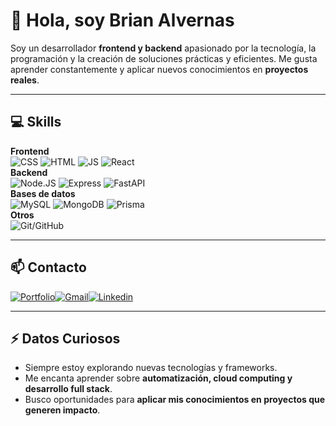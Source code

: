 # 👋 Hola, soy Brian Alvernas

Soy un desarrollador **frontend y backend** apasionado por la tecnología, la programación y la creación de soluciones prácticas y eficientes. Me gusta aprender constantemente y aplicar nuevos conocimientos en **proyectos reales**.

---

## 💻 Skills
**Frontend**  
![CSS](https://img.shields.io/badge/CSS3-1572B6?style=for-the-badge&logo=css3&logoColor=white) ![HTML](https://img.shields.io/badge/HTML5-E34F26?style=for-the-badge&logo=html5&logoColor=white) ![JS](https://img.shields.io/badge/JavaScript-323330?style=for-the-badge&logo=javascript&logoColor=F7DF1E) ![React](https://img.shields.io/badge/React-20232A?style=for-the-badge&logo=react&logoColor=61DAFB)  
**Backend**  
![Node.JS](https://img.shields.io/badge/Node%20js-339933?style=for-the-badge&logo=nodedotjs&logoColor=white) ![Express](https://img.shields.io/badge/Express%20js-000000?style=for-the-badge&logo=express&logoColor=white) ![FastAPI](https://img.shields.io/badge/fastapi-109989?style=for-the-badge&logo=FASTAPI&logoColor=white)  
**Bases de datos**  
![MySQL](https://img.shields.io/badge/MySQL-005C84?style=for-the-badge&logo=mysql&logoColor=white) ![MongoDB](https://img.shields.io/badge/MongoDB-4EA94B?style=for-the-badge&logo=mongodb&logoColor=white) ![Prisma](https://img.shields.io/badge/Prisma-3982CE?style=for-the-badge&logo=Prisma&logoColor=white)  
**Otros**  
![Git/GitHub](https://img.shields.io/badge/GitHub-100000?style=for-the-badge&logo=github&logoColor=white)  

---

## 📫 Contacto

[![Portfolio](https://img.shields.io/badge/Portfolio-255E63?style=for-the-badge&logo=About.me&logoColor=white)](https://brainalvernas.vercel.app)[![Gmail](https://img.shields.io/badge/Gmail-D14836?style=for-the-badge&logo=gmail&logoColor=white)](brianalvernas8@gmail.com)[![Linkedin](https://img.shields.io/badge/LinkedIn-0077B5?style=for-the-badge&logo=linkedin&logoColor=white)](https://linkedin.com/in/briann39)

---

## ⚡ Datos Curiosos

- Siempre estoy explorando nuevas tecnologías y frameworks.  
- Me encanta aprender sobre **automatización, cloud computing y desarrollo full stack**.  
- Busco oportunidades para **aplicar mis conocimientos en proyectos que generen impacto**.
